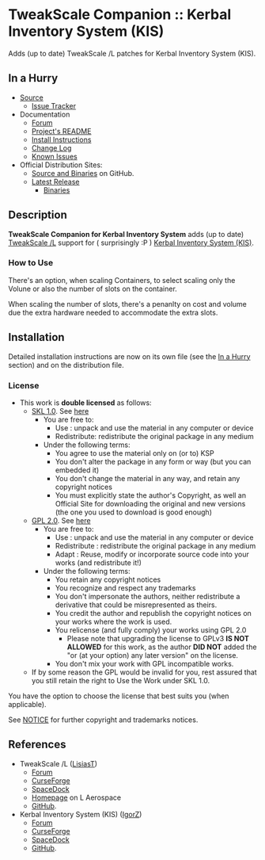 # TweakScale Companion :: Kerbal Inventory System (KIS)

Adds (up to date) TweakScale /L patches for Kerbal Inventory System (KIS).


## In a Hurry

* [Source](https://github.com/net-lisias-ksp/TweakScaleCompanion_KIS)
	+ [Issue Tracker](https://github.com/net-lisias-ksp/TweakScaleCompanion_KIS/issues)
* Documentation
	+ [Forum](https://forum.kerbalspaceprogram.com/index.php?/topic/192216-tweakscale-companion-program/)
	+ [Project's README](https://github.com/net-lisias-ksp/TweakScaleCompanion_KIS/blob/master/README.md)
	+ [Install Instructions](https://github.com/net-lisias-ksp/TweakScaleCompanion_KIS/blob/master/INSTALL.md)
	+ [Change Log](./CHANGE_LOG.md)
	+ [Known Issues](./KNOWN_ISSUES.md)
* Official Distribution Sites:
	+ [Source and Binaries](https://github.com/net-lisias-ksp/TweakScaleCompanion_KIS) on GitHub.
	+ [Latest Release](https://github.com/net-lisias-ksp/TweakScaleCompanion_KIS/releases)
		- [Binaries](https://github.com/net-lisias-ksp/TweakScaleCompanion_KIS/Archive)


## Description

**TweakScale Companion for Kerbal Inventory System** adds (up to date) [TweakScale /L](https://forum.kerbalspaceprogram.com/index.php?/topic/179030-ksp-141-tweakscale-under-lisias-management-24310-2019-1030/) support for ( surprisingly :P ) [Kerbal Inventory System (KIS)](https://forum.kerbalspaceprogram.com/index.php?/topic/149848-minimum-ksp-version-18-kerbal-inventory-system-kis-v125/).

### How to Use

There's an option, when scaling Containers, to select scaling only the Volune or also the number of slots on the container.

When scaling the number of slots, there's a penanlty on cost and volume due the extra hardware needed to accommodate the extra slots.


## Installation

Detailed installation instructions are now on its own file (see the [In a Hurry](#in-a-hurry) section) and on the distribution file.

### License

* This work is **double licensed** as follows:
	+ [SKL 1.0](https://ksp.lisias.net/SKL-1_0.txt). See [here](./LICENSE.SKL-1_0)
		+ You are free to:
			- Use : unpack and use the material in any computer or device
			- Redistribute: redistribute the original package in any medium
		+ Under the following terms:
			- You agree to use the material only on (or to) KSP
			- You don't alter the package in any form or way (but you can embedded it)
			- You don't change the material in any way, and retain any copyright notices
			- You must explicitly state the author's Copyright, as well an Official Site for downloading the original and new versions (the one you used to download is good enough) 
	+ [GPL 2.0](https://www.gnu.org/licenses/gpl-2.0.txt). See [here](./LICENSE.GPL-2_0)
		+ You are free to:
			- Use : unpack and use the material in any computer or device
			- Redistribute : redistribute the original package in any medium
			- Adapt : Reuse, modify or incorporate source code into your works (and redistribute it!) 
		+ Under the following terms:
			- You retain any copyright notices
			- You recognize and respect any trademarks
			- You don't impersonate the authors, neither redistribute a derivative that could be misrepresented as theirs.
			- You credit the author and republish the copyright notices on your works where the work is used.
			- You relicense (and fully comply) your works using GPL 2.0
				- Please note that upgrading the license to GPLv3 **IS NOT ALLOWED** for this work, as the author **DID NOT** added the "or (at your option) any later version" on the license.
			- You don't mix your work with GPL incompatible works.
	+ If by some reason the GPL would be invalid for you, rest assured that you still retain the right to Use the Work under SKL 1.0.

You have the option to choose the license that best suits you (when applicable).

See [NOTICE](./NOTICE) for further copyright and trademarks notices.


## References

* TweakScale /L ([LisiasT](https://forum.kerbalspaceprogram.com/index.php?/profile/187168-lisias/))
	+ [Forum](https://forum.kerbalspaceprogram.com/index.php?/topic/179030-ksp-141-tweakscale-under-lisias-management-24310-2019-1030/)
	+ [CurseForge](https://kerbal.curseforge.com/projects/tweakscale)
	+ [SpaceDock](https://spacedock.info/mod/127/TweakScale)
	+ [Homepage](http://ksp.lisias.net/add-ons/TweakScale) on L Aerospace
	+ [GitHub](https://github.com/net-lisias-ksp/TweakScale).
* Kerbal Inventory System (KIS) ([IgorZ](https://forum.kerbalspaceprogram.com/index.php?/profile/155445-igorz/))
	+ [Forum](https://forum.kerbalspaceprogram.com/index.php?/topic/149848-minimum-ksp-version-18-kerbal-inventory-system-kis-v125/)
	+ [CurseForge](https://www.curseforge.com/kerbal/ksp-mods/kerbal-inventory-system-kis)
	+ [SpaceDock](https://spacedock.info/mod/1909/Kerbal%20Inventory%20System%20%28KIS%29)
	+ [GitHub](https://github.com/ihsoft/KIS).
